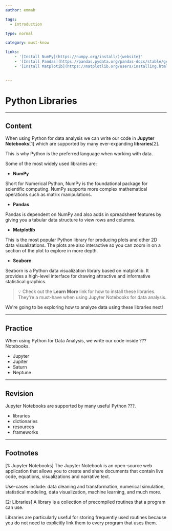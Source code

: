 ```yaml
---
author: emmab

tags:
  - introduction

type: normal

category: must-know

links:
	- '[Install NumPy](https://numpy.org/install/){website}'
	- '[Install Pandas](https://pandas.pydata.org/pandas-docs/stable/getting_started/install.html){website}'
	- '[Install Matplotib](https://matplotlib.org/users/installing.html){website}'


---
```

# Python Libraries

---
## Content

When using Python for data analysis we can write our code in **Jupyter Notebooks**[1] which are supported by many ever-expanding **libraries**[2]. 

This is why Python is the preferred language when working with data.

Some of the most widely used libraries are:

- **NumPy**

Short for Numerical Python, NumPy is the foundational package for scientific computing. NumPy supports more complex mathematical operations such as matrix manipulations.

- **Pandas**

Pandas is dependent on NumPy and also adds in spreadsheet features by giving you a tabular data structure to view rows and columns. 

- **Matplotlib**

This is the most popular Python library for producing plots and other 2D data visualizations. The plots are also interactive so you can zoom in on a section of the plot to explore in more depth. 

- **Seaborn**

Seaborn is a Python data visualization library based on matplotlib. It provides a high-level interface for drawing attractive and informative statistical graphics.

> 💡 Check out the **Learn More** link for how to install these libraries. They're a must-have when using Jupyter Notebooks for data analysis.

We're going to be exploring how to analyze data using these libraries next!


---
## Practice

When using Python for Data Analysis, we write our code inside ??? Notebooks.

- Jupyter
- Jupiter
- Saturn 
- Neptune

---
## Revision

Jupyter Notebooks are supported by many useful Python ???.

- libraries
- dictionaries
- resources
- frameworks

---
## Footnotes

[1: Jupyter Notebooks]
The Jupyter Notebook is an open-source web application that allows you to create and share documents that contain live code, equations, visualizations and narrative text. 

Use-cases include: data cleaning and transformation, numerical simulation, statistical modeling, data visualization, machine learning, and much more.

[2: Libraries]
A library is a collection of precompiled routines that a program can use.

Libraries are particularly useful for storing frequently used routines because you do not need to explicitly link them to every program that uses them.